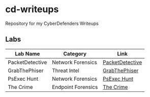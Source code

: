 # cd-writeups

Repository for my CyberDefenders Writeups

## Labs

| Lab Name                 | Category          | Link                                                 |
|--------------------------|-------------------|------------------------------------------------------|
| PacketDetective          | Network Forensics | [PacketDetective](#)                                 |
| GrabThePhiser            | Threat Intel      | [GrabThePhiser](#)                                   |
| PsExec Hunt              | Network Forensics | [PsExec Hunt](#)                                     |
| The Crime                | Endpoint Forensics| [The Crime](<Endpoint Forensics/The Crime>)          |
